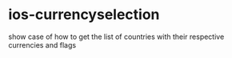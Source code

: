 # ios-currencyselection
show case of how to get the list of countries with their respective currencies and flags

